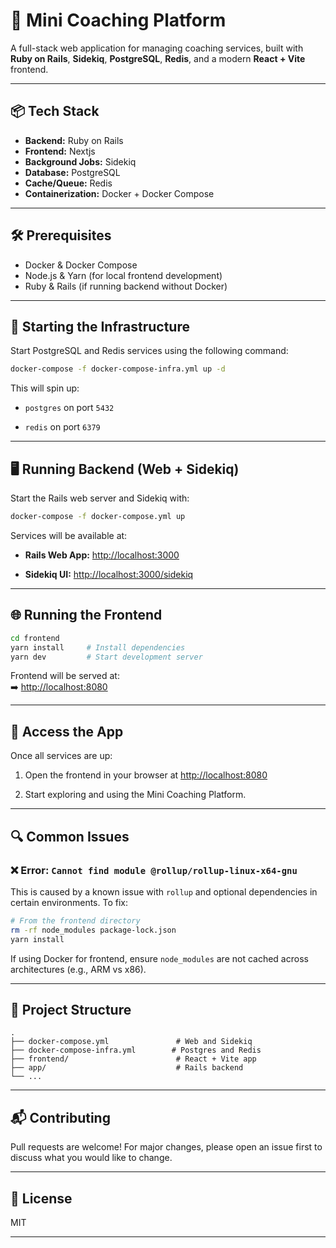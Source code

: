 # 🚀 Mini Coaching Platform

A full-stack web application for managing coaching services, built with **Ruby on Rails**, **Sidekiq**, **PostgreSQL**, **Redis**, and a modern **React + Vite** frontend.

---

## 📦 Tech Stack

- **Backend:** Ruby on Rails
- **Frontend:** Nextjs
- **Background Jobs:** Sidekiq
- **Database:** PostgreSQL
- **Cache/Queue:** Redis
- **Containerization:** Docker + Docker Compose

---

## 🛠️ Prerequisites

- Docker & Docker Compose
- Node.js & Yarn (for local frontend development)
- Ruby & Rails (if running backend without Docker)

---

## 🐘 Starting the Infrastructure

Start PostgreSQL and Redis services using the following command:

```bash
docker-compose -f docker-compose-infra.yml up -d
````

This will spin up:

- `postgres` on port `5432`
    
- `redis` on port `6379`
    

---

## 🖥️ Running Backend (Web + Sidekiq)

Start the Rails web server and Sidekiq with:

```bash
docker-compose -f docker-compose.yml up
```

Services will be available at:

- **Rails Web App:** [http://localhost:3000](http://localhost:3000)
    
- **Sidekiq UI:** [http://localhost:3000/sidekiq](http://localhost:3000/sidekiq)
    

---

## 🌐 Running the Frontend

```bash
cd frontend
yarn install     # Install dependencies
yarn dev         # Start development server
```

Frontend will be served at:  
➡️ [http://localhost:8080](http://localhost:8080)

---

## 🧪 Access the App

Once all services are up:

1. Open the frontend in your browser at [http://localhost:8080](http://localhost:8080)
    
2. Start exploring and using the Mini Coaching Platform.
    

---

## 🔍 Common Issues

### ❌ Error: `Cannot find module @rollup/rollup-linux-x64-gnu`

This is caused by a known issue with `rollup` and optional dependencies in certain environments. To fix:

```bash
# From the frontend directory
rm -rf node_modules package-lock.json
yarn install
```

If using Docker for frontend, ensure `node_modules` are not cached across architectures (e.g., ARM vs x86).

---

## 📂 Project Structure

```
.
├── docker-compose.yml               # Web and Sidekiq
├── docker-compose-infra.yml        # Postgres and Redis
├── frontend/                        # React + Vite app
├── app/                             # Rails backend
└── ...
```

---

## 📬 Contributing

Pull requests are welcome! For major changes, please open an issue first to discuss what you would like to change.

---

## 📄 License

MIT

---